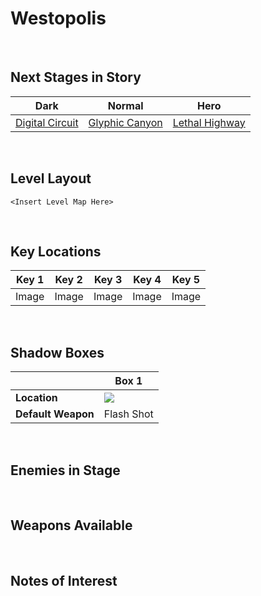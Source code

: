 # Westopolis

<br />

## Next Stages in Story
|Dark|Normal|Hero|
|--|--|--|
|[Digital Circuit](../DigitalCircuit)|[Glyphic Canyon](../GlyphicCanyon)|[Lethal Highway](../LethalHighway)|

<br />

## Level Layout
```
<Insert Level Map Here>
```

<br />

## Key Locations
|Key 1|Key 2|Key 3|Key 4|Key 5|
|--|--|--|--|--|
|Image|Image|Image|Image|Image|

<br />

## Shadow Boxes
| |Box 1|
|-|-|
|__Location__|[ ![](../../img/Westopolis/WestopolisShadowBox1.png) ](../../img/Westopolis/WestopolisShadowBox1.png)|
|__Default Weapon__|Flash Shot|

<br />

## Enemies in Stage

<br />

## Weapons Available

<br />

## Notes of Interest

<br />